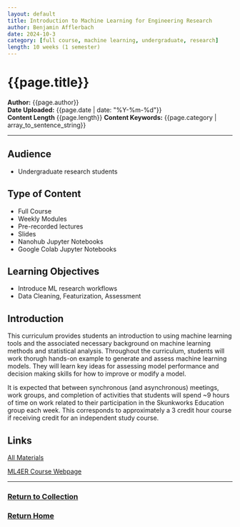 ```yaml
---
layout: default
title: Introduction to Machine Learning for Engineering Research
author: Benjamin Afflerbach
date: 2024-10-3
category: [full course, machine learning, undergraduate, research]
length: 10 weeks (1 semester)
---
```

# {{page.title}}  
**Author:** {{page.author}}  
**Date Uploaded:** {{page.date | date: "%Y-%m-%d"}}  
**Content Length** {{page.length}}
**Content Keywords:** {{page.category | array_to_sentence_string}}  
* * *

## Audience
* Undergraduate research students
  
## Type of Content
* Full Course
* Weekly Modules
* Pre-recorded lectures
* Slides
* Nanohub Jupyter Notebooks
* Google Colab Jupyter Notebooks

## Learning Objectives
- Introduce ML research workflows
- Data Cleaning, Featurization, Assessment

## Introduction
This curriculum provides students an introduction to using machine learning tools and the associated necessary background on machine learning methods and statistical analysis. Throughout the curriculum, students will work thorugh hands-on example to generate and assess machine learning models. They will learn key ideas for assessing model performance and decision making skills for how to improve or modify a model.

It is expected that between synchronous (and asynchronous) meetings, work groups, and completion of activities that students will spend ~9 hours of time on work related to their participation in the Skunkworks Education group each week. This corresponds to approximately a 3 credit hour course if receiving credit for an independent study course.

## Links
[All Materials](https://bafflerbach.github.io/test_software_carpentry/)

[ML4ER Course Webpage](https://skunkworks.engr.wisc.edu/informatics-skunkworks-education-course/)

* * *
### [Return to Collection](https://bafflerbach.github.io/DSM-CORE/resource-collection)
### [Return Home](https://bafflerbach.github.io/DSM-CORE)

